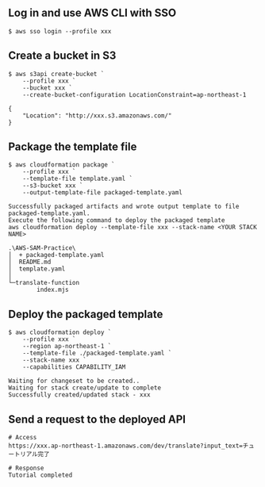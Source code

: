 ## Log in and use AWS CLI with SSO

```shell
$ aws sso login --profile xxx
```

## Create a bucket in S3

```shell:powershell
$ aws s3api create-bucket `
    --profile xxx `
    --bucket xxx `
    --create-bucket-configuration LocationConstraint=ap-northeast-1

{
    "Location": "http://xxx.s3.amazonaws.com/"
}
```

## Package the template file

```shell:powershell
$ aws cloudformation package `
    --profile xxx `
    --template-file template.yaml `
    --s3-bucket xxx `
    --output-template-file packaged-template.yaml

Successfully packaged artifacts and wrote output template to file packaged-template.yaml.
Execute the following command to deploy the packaged template
aws cloudformation deploy --template-file xxx --stack-name <YOUR STACK NAME>
```

```
.\AWS-SAM-Practice\
│  + packaged-template.yaml
│  README.md
│  template.yaml
│
└─translate-function
        index.mjs
```

## Deploy the packaged template

```shell:powershell
$ aws cloudformation deploy `
    --profile xxx `
    --region ap-northeast-1 `
    --template-file ./packaged-template.yaml `
    --stack-name xxx `
    --capabilities CAPABILITY_IAM

Waiting for changeset to be created..
Waiting for stack create/update to complete
Successfully created/updated stack - xxx
```

## Send a request to the deployed API

```shell
# Access
https://xxx.ap-northeast-1.amazonaws.com/dev/translate?input_text=チュートリアル完了

# Response
Tutorial completed
```
